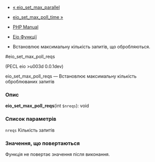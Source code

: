 - [« eio_set_max_parallel](function.eio-set-max-parallel.md)
- [eio_set_max_poll_time »](function.eio-set-max-poll-time.md)

- [PHP Manual](index.md)
- [Eio Функції](ref.eio.md)
- Встановлює максимальну кількість запитів, що обробляються.

#eio_set_max_poll_reqs

(PECL eio \>u003d 0.0.1dev)

eio_set_max_poll_reqs — Встановлює максимальну кількість
оброблюваних запитів

### Опис

**eio_set_max_poll_reqs**(int `$nreqs`): void

### Список параметрів

`nreqs`
Кількість запитів

### Значення, що повертаються

Функція не повертає значення після виконання.
